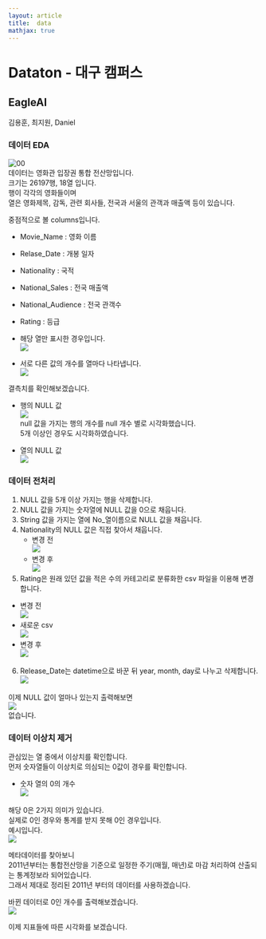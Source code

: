```yaml
---
layout: article
title:  data 
mathjax: true
---
```


# Dataton - 대구 캠퍼스

## EagleAI

김용훈, 최지원, Daniel  

### 데이터 EDA

![00](https://raw.githubusercontent.com/danielsun888/danielsun888.github.io/main/_posts/graph/kyh_d_1_head.png )  
데이터는 영화관 입장권 통합 전산망입니다.  
크기는 26197행, 18열 입니다.  
행이 각각의 영화들이며  
열은 영화제목, 감독, 관련 회사들, 전국과 서울의 관객과 매출액 등이 있습니다.

중점적으로 볼 columns입니다.  
* Movie_Name : 영화 이름
* Relase_Date : 개봉 일자
* Nationality : 국적
* National_Sales : 전국 매출액
* National_Audience : 전국 관객수
* Rating : 등급

* 해당 열만 표시한 경우입니다.  
![](https://raw.githubusercontent.com/danielsun888/danielsun888.github.io/main/_posts/graph/kyh_d_2_colum_used.png )  

* 서로 다른 값의 개수를 열마다 나타냅니다.  
![](https://raw.githubusercontent.com/danielsun888/danielsun888.github.io/main/_posts/graph/kyh_g_1_colexplain.png )  

결측치를 확인해보겠습니다.  

* 행의 NULL 값  
![](https://raw.githubusercontent.com/danielsun888/danielsun888.github.io/main/_posts/graph/kyh_g_2_row_null.png )  
null 값을 가지는 행의 개수를 null 개수 별로 시각화했습니다.  
5개 이상인 경우도 시각화하였습니다.  

* 열의 NULL 값  
![](https://raw.githubusercontent.com/danielsun888/danielsun888.github.io/main/_posts/graph/kyh_g_3_col_null.png )  

### 데이터 전처리

1. NULL 값을 5개 이상 가지는 행을 삭제합니다.
2. NULL 값을 가지는 숫자열에 NULL 값을 0으로 채웁니다.
3. String 값을 가지는 열에 No_열이름으로 NULL 값을 채웁니다.
4. Nationality의 NULL 값은 직접 찾아서 채웁니다.
   * 변경 전  
![](https://raw.githubusercontent.com/danielsun888/danielsun888.github.io/main/_posts/graph/kyh_d_3_Nationality_null_before.png )  
   * 변경 후  
![](https://raw.githubusercontent.com/danielsun888/danielsun888.github.io/main/_posts/graph/kyh_d_4_Nationality_null_after.png )  
5. Rating은 원래 있던 값을 적은 수의 카테고리로 분류화한 csv 파일을 이용해 변경합니다.
* 변경 전  
![](https://raw.githubusercontent.com/danielsun888/danielsun888.github.io/main/_posts/graph/kyh_d_5_Rating_before.png )  
* 새로운 csv  
![](https://raw.githubusercontent.com/danielsun888/danielsun888.github.io/main/_posts/graph/kyh_d_6_Rating_newCSV.png )  
* 변경 후  
![](https://raw.githubusercontent.com/danielsun888/danielsun888.github.io/main/_posts/graph/kyh_d_7_Rating_after.png )   
6. Release_Date는 datetime으로 바꾼 뒤
   year, month, day로 나누고 삭제합니다.  
![](https://raw.githubusercontent.com/danielsun888/danielsun888.github.io/main/_posts/graph/kyh_d_8_dattime.png )  

이제 NULL 값이 얼마나 있는지 출력해보면  
![](https://raw.githubusercontent.com/danielsun888/danielsun888.github.io/main/_posts/graph/kyh_g_4_null_last.png )  
없습니다.  

### 데이터 이상치 제거
관심있는 열 중에서 이상치를 확인합니다.  
먼저 숫자열들이 이상치로 의심되는 0값이 경우를 확인합니다.  
* 숫자 열의 0의 개수  
![](https://raw.githubusercontent.com/danielsun888/danielsun888.github.io/main/_posts/graph/kyh_g_5_numeric_0_before.png )  

해당 0은 2가지 의미가 있습니다.  
실제로 0인 경우와 통계를 받지 못해 0인 경우입니다.  
예시입니다.  
![](https://raw.githubusercontent.com/danielsun888/danielsun888.github.io/main/_posts/graph/kyh_d_9_problem_0.png )  

메타데이터를 찾아보니  
2011년부터는 통합전산망을 기준으로 일정한 주기(매월, 매년)로 마감 처리하여 산출되는 통계정보라 되어있습니다.  
그래서 제대로 정리된 2011년 부터의 데이터를 사용하겠습니다.  

바뀐 데이터로 0인 개수를 출력해보겠습니다.  
![](https://raw.githubusercontent.com/danielsun888/danielsun888.github.io/main/_posts/graph/kyh_g_6_numeric_0_after.png )  

이제 지표들에 따른 시각화를 보겠습니다.  

